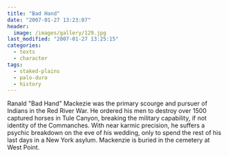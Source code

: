 ```yaml
---
title: "Bad Hand"
date: "2007-01-27 13:23:07"
header:
  image: /images/gallery/129.jpg
last_modified: "2007-01-27 13:25:15"
categories:
  - texts
  - character
tags:
  - staked-plains
  - palo-duro
  - history
---
```


Ranald "Bad Hand" Mackezie was the primary scourge and pursuer of Indians in the Red River War. He ordered his men to destroy over 1500 captured horses in Tule Canyon, breaking the military capability, if not identity of the Commanches. With near karmic precision, he suffers a psychic breakdown on the eve of his wedding, only to spend the rest of his last days in a New York asylum. Mackenzie is buried in the cemetery at West Point.
